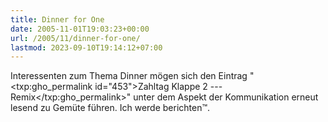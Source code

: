 ```yaml
---
title: Dinner for One
date: 2005-11-01T19:03:23+00:00
url: /2005/11/dinner-for-one/
lastmod: 2023-09-10T19:14:12+07:00
---
```

Interessenten zum Thema Dinner mögen sich den Eintrag "<txp:gho_permalink id="453">Zahltag Klappe 2 --- Remix</txp:gho_permalink>" unter dem Aspekt der Kommunikation erneut lesend zu Gemüte führen. Ich werde berichten&trade;.
